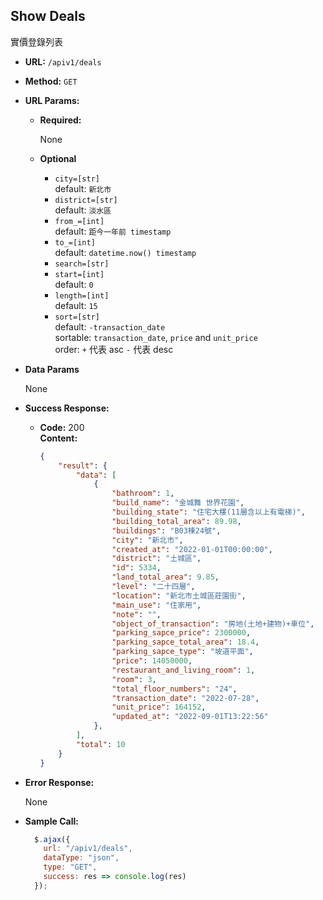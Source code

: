 **Show Deals**
----
實價登錄列表

- **URL:** `/apiv1/deals`
- **Method:** `GET` 
- **URL Params:**

    - **Required:**

        None

    - **Optional**

        - `city=[str]`<br />
            default: `新北市`
        - `district=[str]`<br />
            default: `淡水區`
        - `from_=[int]`<br />
            default: `距今一年前 timestamp`
        - `to_=[int]`<br />
            default: `datetime.now() timestamp`
        - `search=[str]`<br />
        - `start=[int]`<br />
            default: `0`
        - `length=[int]`<br />
            default: `15`
        - `sort=[str]`<br />
            default: `-transaction_date` <br />
            sortable: `transaction_date`, `price` and `unit_price` <br />
            order: `+` 代表 asc  `-` 代表 desc 

- **Data Params**

    None

- **Success Response:**

  - **Code:** 200 <br />
    **Content:**
    ```json
    {
        "result": {
            "data": [
                {
                    "bathroom": 1,
                    "build_name": "金城舞 世界花園",
                    "building_state": "住宅大樓(11層含以上有電梯)",
                    "building_total_area": 89.98,
                    "buildings": "B03棟24號",
                    "city": "新北市",
                    "created_at": "2022-01-01T00:00:00",
                    "district": "土城區",
                    "id": 5334,
                    "land_total_area": 9.85,
                    "level": "二十四層",
                    "location": "新北市土城區莊園街",
                    "main_use": "住家用",
                    "note": "",
                    "object_of_transaction": "房地(土地+建物)+車位",
                    "parking_sapce_price": 2300000,
                    "parking_sapce_total_area": 18.4,
                    "parking_sapce_type": "坡道平面",
                    "price": 14050000,
                    "restaurant_and_living_room": 1,
                    "room": 3,
                    "total_floor_numbers": "24",
                    "transaction_date": "2022-07-28",
                    "unit_price": 164152,
                    "updated_at": "2022-09-01T13:22:56"
                },
            ],
            "total": 10
        }
    }
    ```
 
- **Error Response:**

    None

- **Sample Call:**

  ```javascript
    $.ajax({
      url: "/apiv1/deals",
      dataType: "json",
      type: "GET",
      success: res => console.log(res)
    });
  ```
